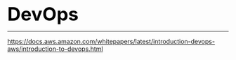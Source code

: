 **<span style="font-size:3em;color:black">DevOps</span>**
***

https://docs.aws.amazon.com/whitepapers/latest/introduction-devops-aws/introduction-to-devops.html


